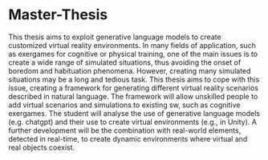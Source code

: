 # Master-Thesis


This thesis aims to exploit generative language models to create customized virtual reality environments.
In many fields of application, such as exergames for cognitive or physical training, one of the main issues is to create a wide range of simulated situations, thus avoiding the onset of boredom and habituation phenomena. However, creating many simulated situations may be a long and tedious task. 
This thesis aims to cope with this issue, creating a framework for generating different virtual reality scenarios described in natural language. The framework will allow unskilled people to add virtual scenarios and simulations to existing sw, such as cognitive exergames.
The student will analyse the use of generative language models (e.g. chatgpt) and their use to create virtual environments (e.g., in Unity).
A further development will be the combination with real-world elements, detected in real-time, to create dynamic environments where virtual and real objects coexist.
